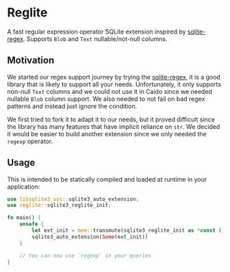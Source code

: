 # Reglite

A fast regular expression operator SQLite extension inspired by [sqlite-regex](https://github.com/asg017/sqlite-regex).
Supports `Blob` and `Text` nullable/not-null columns.

## Motivation

We started our regex support journey by trying the [sqlite-regex](https://github.com/asg017/sqlite-regex), it is a good library that is likely to support all your needs. Unfortunately, it only supports non-null `Text` columns and we could not use it in Caido since we needed nullable `Blob` column support. We also needed to not fail on bad regex patterns and instead just ignore the condition.

We first tried to fork it to adapt it to our needs, but it proved difficult since the library has many features that have implicit reliance on `str`. We decided it would be easier to build another extension since we only needed the `regexp` operator.

## Usage

This is intended to be statically compiled and loaded at runtime in your application:

```rust
use libsqlite3_sys::sqlite3_auto_extension;
use reglite::sqlite3_reglite_init;

fn main() {
    unsafe {
        let ext_init = mem::transmute(sqlite3_reglite_init as *const ());
        sqlite3_auto_extension(Some(ext_init))
    }

    // You can now use `regexp` in your queries
}
```
